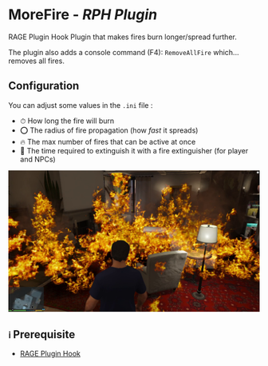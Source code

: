 ﻿# MoreFire - *RPH Plugin*

RAGE Plugin Hook Plugin that makes fires burn longer/spread further.

The plugin also adds a console command (F4): `RemoveAllFire` which... removes all fires.

## Configuration
You can adjust some values in the `.ini` file :
- ⏱ How long the fire will burn
- ⭕ The radius of fire propagation (how *fast* it spreads)
- 🔥 The max number of fires that can be active at once
- 🧯 The time required to extinguish it with a fire extinguisher (for player and NPCs)

![Overview screenshot](example.png)

## `ℹ` Prerequisite
- [RAGE Plugin Hook](https://ragepluginhook.net/Downloads.aspx)

